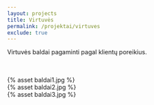```yaml
---
layout: projects
title: Virtuvės
permalink: /projektai/virtuves
exclude: true
---
```


<div class="row">
    <div class="col-lg-12 col-xs-12">
        <p>Virtuvės baldai pagaminti pagal klientų poreikius.</p>
    </div>
    <br />
    <br />
    <div class="col-lg-4 col-xs-6">
        {% asset baldai1.jpg %}
    </div>
    <div class="col-lg-4 col-xs-6">
        {% asset baldai2.jpg %}
    </div>
    <div class="col-lg-4 col-xs-6">
        {% asset baldai3.jpg %}
    </div>
</div>

<script src="https://unpkg.com/masonry-layout@4.2.2/dist/masonry.pkgd.min.js"></script>
